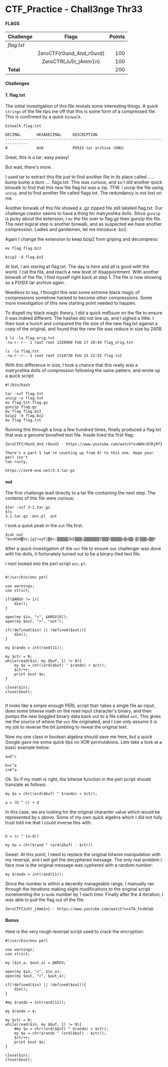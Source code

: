 # CTF_Practice - Chall3nge Thr33


#### FLAGS

| Challenge      | Flags         | Points|
| -------------  |:-------------:| ---: |
| *flag.txt*       |    |
|  | ZeroCTF{r0und_4nd_r0und} | 100 |
|  | ZeroCTR{Ju5t_j4mm1n} | 100 |
|  **Total**  |   | 200 |


#### Challenges


#### 1. flag.txt

The initial investigation of this file reveals some interesting things. A quick `strings` of the file tips me off that this is some form of a compressed file. This is confirmed by a quick `binwalk`.

```
binwalk flag.txt

DECIMAL       HEXADECIMAL     DESCRIPTION
--------------------------------------------------------------------------------
0             0x0             POSIX tar archive (GNU)
```

Great, this is a tar; easy peasy! 


But wait, there's more.


I used tar to extract this file just to find another file in its place called ..... bump bump a dum .... flags.txt. This was curious, and so I did another quick binwalk
to find that this new file flag.txt was a zip. TFW. I unzip the file using `unzip`, and to find another file called flags.txt. The redundancy is not lost on me.


Another binwalk of this file showed a .gz zipped file still labeled flag.txt. Our challenge creator seems to have a thing for matryoshka dolls. Since `gunzip` is picky about
the extension, I `mv` the file over to flag.gz then gunzip the file. The next logical step is another binwalk, and as suspected we have another compression. Ladies and gentlemen,
let me introduce .bz2.


Again I change the extension to keep bzip2 from griping and decompress:

```
mv flag flag.bz2

bzip2 -d flag.bz2
```

At last, I am staring at flag.txt. The day is here and all is good with the world. I cat the file, and reach a new level of disappointment. With another binwalk of the file,
I find myself right back at step 1. The file is now showing as a POSIX tar archive again.

Needless to say, I thought this was some extreme black magic of compressions somehow hacked to become other compressions. Some more investigation of this new starting point needed to happen.

To dispell my black magic theory, I did a quick md5sum on the file to ensure it was indeed different. The hashes did not line up, and I sighed a little. I then took a hunch and compared
the file size of the new flag.txt against a copy of the original, and found that the new file was reduce in size by 240B.

```
$ ls -la flag_orig.txt
-rw-r--r-- 1 root root 1320960 Feb 27 20:44 flag_orig.txt

ls -la flag.txt
-rw-r--r-- 1 root root 1310720 Feb 25 22:55 flag.txt
```

With this difference in size, I took a chance that this really was a matryoshka dolls of compression following the same pattern, and wrote up a quick script:

```
#!/bin/bash

tar -xvf flag.txt
unzip -o flag.txt
mv flag.txt flag.gz
gunzip flag.gz
mv flag flag.bz2
bzip2 -d flag.bz2
mv flag flag.txt
```

Running this through a loop a few hundred times, finally produced a flag.txt that was a genuine bonafied text file. Inside lived the first flag:

```
ZeroCTF{r0und_4nd_r0und} - https://www.youtube.com/watch?v=N8krUlRjRTI

There's a part 1 (we're counting up from 0) to this one. Hope your perl isn't
too rusty.

https://zer0-one.net/3-1.tar.gz
```

#### out

The first challenge lead directly to a tar file containing the next step. The contents of this file were curious:

```
$tar -xvf 3-1.tar.gz
$ls
3-1.tar.gz  enc.pl  out
```

I took a quick peak in the `out` file first.


```
$cat out
^bxnKUH▒Vz;{g{>xyF|▒8>:▒▒▒▒▒ZHI▒▒▒L▒▒▒▒▒▒▒T▒▒▒Y▒▒▒▒▒o▒o▒▒~▒}▒▒▒v▒▒P
```

After a quick investigation of the `out` file to ensure our challenger was done with his dolls, it fortunately turned out to be a binary-fied text file.

I next looked into the perl script `enc.pl`:

```

#!/usr/bin/env perl

use warnings;
use strict;

if(@ARGV != 1){
    die();
}

open(my $in, "<", $ARGV[0]);
open(my $out, ">", "out");

if(!defined($in) || !defined($out)){
    die();
}

my $rando = int(rand(11));

my $ctr = 0;
while(read($in, my $buf, 1) != 0){
    my $o = chr((ord($buf) ^ $rando) + $ctr);
    $ctr++;
    print $out $o;
}

close($in);
close($out);


```

It looks like a simple enough PERL script that: takes a single file as input, does some bitwise math on the read input character's binary, and then pumps the new boggled binary data back out to a file called `out`. This gives me the source of where the `out` file originated, and I can only assume it is my job to reverse the bit jumbling to reveal the original text.

Now my one class in boolean algebra should save me here, but a quick Google gave me some quick tips on XOR permutations. Lets take a look at a basic example below:

```
a=b^c

b=c^a
c=b^a
```

Ok. So if my math is right, the bitwise function in the perl script should translate as follows:

```
my $o = chr((ord($buf) ^ $rando) + $ctr);

a = (b ^ c) + d
```

In this case, we are looking for the original character value which would be represented by `b` above.  Some of my own quick algebra which I did not fully trust told me that I could inverse this with:

```

b = (c ^ (a-d))

my $o = chr($rand ^ (ord($buf) - $ctr))

```

Sweet. At this point, I need to replace the original bitwise manipulation with my reversal, and I will get the decyphered message. The only real problem I face now is the original message was cyphered with a random number:

```
my $rando = int(rand(11));
```

Since the number is within a decently manageable range, I manually ran through the iterations making slight modifications to the original script incrementing the `$rando` number by 1 each time. Finally after the 4 iteration, I was able to pull the flag out of the file:

```
ZeroCTF{Ju5t_j4mm1n} - https://www.youtube.com/watch?v=xTA_FexW3qU
```

#### Bonus
Here is the very rough reversal script used to crack the encryption:

```
#!/usr/bin/env perl

use warnings;
use strict;

my ($in_a, $out_a) = @ARGV;

open(my $in, "<", $in_a);
open(my $out, ">", $out_a);

if(!defined($in) || !defined($out)){
    die();
}

#my $rando = int(rand(11));

my $rando = 4;

my $ctr = 0;
while(read($in, my $buf, 1) != 0){
    #my $o = chr((ord($buf) ^ $rando) + $ctr);
    my $o = chr($rando ^ (ord($buf) - $ctr));
    $ctr++;
    print $out $o;
}

close($in);
close($out);
```


